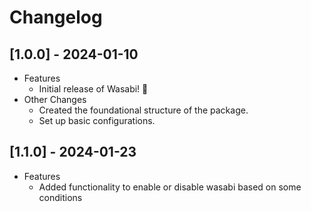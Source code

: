 # Changelog

## [1.0.0] - 2024-01-10
- Features
  - Initial release of Wasabi! 🚀
- Other Changes
  - Created the foundational structure of the package.
  - Set up basic configurations.
## [1.1.0] - 2024-01-23
- Features
  - Added functionality to enable or disable wasabi based on some conditions
